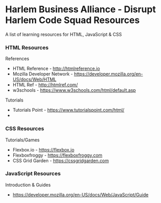 # Harlem Business Alliance - Disrupt Harlem Code Squad Resources

A list of learning resources for HTML, JavaScript &amp; CSS

### HTML Resources
References

- HTML Reference - http://htmlreference.io
- Mozilla Developer Network - https://developer.mozilla.org/en-US/docs/Web/HTML
- HTML Ref - http://htmlref.com/
- w3schools - https://www.w3schools.com/html/default.asp

Tutorials 

- Tutorials Point - https://www.tutorialspoint.com/html/
- 




### CSS Resources


Tutorials/Games

- Flexbox.io - https://flexbox.io
- Flexboxfroggy - https://flexboxfroggy.com
- CSS Grid Garden - https://cssgridgarden.com


### JavaScript Resources

Introduction & Guides

 - https://developer.mozilla.org/en-US/docs/Web/JavaScript/Guide
